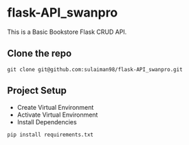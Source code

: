 # flask-API_swanpro
This is a Basic Bookstore Flask CRUD API.

## Clone the repo
```
git clone git@github.com:sulaiman98/flask-API_swanpro.git
```
## Project Setup
- Create Virtual Environment
- Activate Virtual Environment
- Install Dependencies

```
pip install requirements.txt
```
